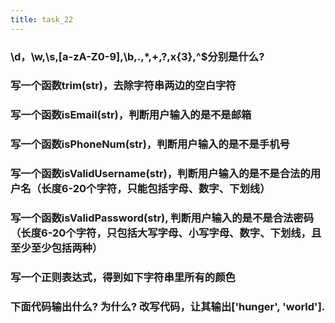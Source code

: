 ```yaml
---
title: task_22
---
```

### \d，\w,\s,[a-zA-Z0-9],\b,.,*,+,?,x{3},^$分别是什么?

### 写一个函数trim(str)，去除字符串两边的空白字符

###  写一个函数isEmail(str)，判断用户输入的是不是邮箱

### 写一个函数isPhoneNum(str)，判断用户输入的是不是手机号

### 写一个函数isValidUsername(str)，判断用户输入的是不是合法的用户名（长度6-20个字符，只能包括字母、数字、下划线）

### 写一个函数isValidPassword(str), 判断用户输入的是不是合法密码（长度6-20个字符，只包括大写字母、小写字母、数字、下划线，且至少至少包括两种）

### 写一个正则表达式，得到如下字符串里所有的颜色

### 下面代码输出什么? 为什么? 改写代码，让其输出['hunger', 'world'].